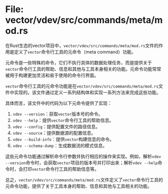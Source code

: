 # File: vector/vdev/src/commands/meta/mod.rs

在Rust生态的vector项目中，`vector/vdev/src/commands/meta/mod.rs`文件的作用是定义了`vector`命令行工具的元命令（meta command）功能。

元命令是一些特殊的命令，它们不执行具体的数据处理任务，而是提供关于`vector`命令行工具的帮助、信息和其他与工具本身相关的功能。元命令功能常常被用于构建更加灵活和易于使用的命令行界面。

`vector`命令行工具的元命令功能是在`vector/vdev/src/commands/meta/mod.rs`文件中实现的。该文件通过定义一系列结构体和实现一系列方法来完成这些功能。

具体而言，该文件中的代码为以下元命令提供了实现：
1. `vdev --version`：获取`vector`版本号的命令。
2. `vdev --help`：提供`vector`命令行工具的帮助信息。
3. `vdev --config`：提供配置文件的路径信息。
4. `vdev --source`：提供数据源的配置信息。
5. `vdev --build-info`：提供`vector`构建信息的命令。
6. `vdev --schema-dump`：生成数据流的模式信息。

这些元命令功能通过解析命令行参数并执行相应的操作来实现。例如，解析`vdev --version`命令时，会获取`vector`项目的版本号并打印出来；解析`vdev --help`命令时，会打印`vector`命令行工具的帮助信息等。

总之，`vector/vdev/src/commands/meta/mod.rs`文件定义了`vector`命令行工具的元命令功能，提供了关于工具本身的帮助、信息和其他与工具相关的功能。

